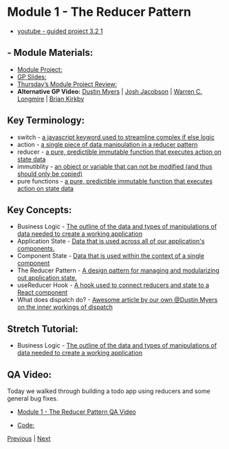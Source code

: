 # Module 1 - The Reducer Pattern

- [youtube - guided project 3.2 1](https://youtu.be/QJkTHWeKOJ8)

## - Module Materials:

-   [Module Project:](https://github.com/LambdaSchool/web-module-project-reducer)
-   [GP Slides:](https://docs.google.com/presentation/d/1XhCZWfyGUbxRAuhHvf38baQBcn4sl5jxZjSjKCSPFqw/edit?usp=sharing) 
-   [Thursday’s Module Project Review:](https://www.loom.com/share/94ff7b7e39c349d4875dfd607e10e0e3)
-   **Alternative GP Video:** [Dustin Myers](https://youtu.be/bMWoQfNzn-U) | [Josh Jacobson](https://youtu.be/1Jflvc3Dl_Q) | [Warren C. Longmire](https://youtu.be/E9M6-cRVDt4) | [Brian Kirkby](https://youtu.be/qfarRzchOE4)
##  Key Terminology:
-   switch - [a javascript keyword used to streamline complex if else logic](https://developer.mozilla.org/en-US/docs/Web/JavaScript/Reference/Statements/switch)
-   action - [a single piece of data manipulation in a reducer pattern](https://redux.js.org/tutorials/fundamentals/part-2-concepts-data-flow)
-   reducer - [a pure, predictible immutable function that executes action on state data](https://redux.js.org/tutorials/fundamentals/part-2-concepts-data-flow)
-   immutiblity - [an object or variable that can not be modified (and thus should only be copied)](https://www.youtube.com/watch?v=5qQQ3yzbKp8)
-   pure functions - [a pure, predictible immutable function that executes action on state data](https://www.youtube.com/watch?v=dZ41D6LDSBg)
##  Key Concepts:
-   Business Logic - [The outline of the data and types of manipulations of data needed to create a working application](https://simplicable.com/new/business-logic)
-   Application State - [Data that is used across all of our application's components.](https://www.youtube.com/watch?v=7ilYJAG-_Ug)
-   Component State - [Data that is used within the context of a single component](https://stackoverflow.com/questions/22883759/what-is-the-difference-between-application-state-and-component-local-state-in-cl)
-   The Reducer Pattern - [A design pattern for managing and modularizing out application state.](https://redux.js.org/tutorials/fundamentals/part-2-concepts-data-flow)
-   useReducer Hook - [A hook used to connect reducers and state to a React component](https://www.geeksforgeeks.org/reactjs-usereducer-hook/)
-   What does dispatch do? - [Awesome article by our own @Dustin Myers on the inner workings of dispatch](https://dev.to/dustinmyers/what-even-is-a-dispatch-function-27ma)
## Stretch Tutorial:
-   Business Logic - [The outline of the data and types of manipulations of data needed to create a working application](https://simplicable.com/new/business-logic)

## QA Video:
Today we walked through building a todo app using reducers and some general bug fixes.

-   [Module 1 - The Reducer Pattern QA Video](https://lambdaschool.zoom.us/rec/share/81iJ9a7AjfdcVpw6jGb_B5PKDShz_oi8CETv4tE-Zq0n5gjxlkTepTFXq_6JaDby.qedQrbSC7-hBdM04)

-   [Code:](https://codesandbox.io/s/condescending-mendel-eco1h?file=/src/App.js)



[Previous](./Project.md) | [Next](./Understanding.md)
